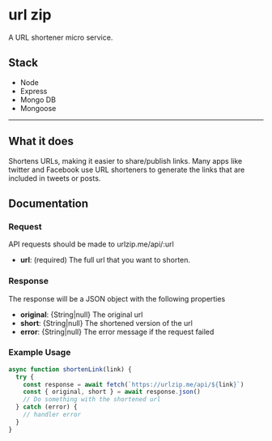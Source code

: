 url zip
=========================
A URL shortener micro service.

## Stack
- Node
- Express
- Mongo DB
- Mongoose

-----

##  What it does
Shortens URLs, making it easier to share/publish links. Many apps like twitter and Facebook use URL shorteners to generate the links that are included in tweets or posts.

## Documentation

### Request
API requests should be made to urlzip.me/api/:url
- __url__: (required) The full url that you want to shorten.

### Response
The response will be a JSON object with the following properties
- __original__: {String|null} The original url
- __short__: {String|null} The shortened version of the url
- __error__: {String|null} The error message if the request failed

### Example Usage
```js
async function shortenLink(link) {
  try {
    const response = await fetch(`https://urlzip.me/api/${link}`)
    const { original, short } = await response.json()
    // Do something with the shortened url
  } catch (error) {
    // handler error
  }
}
```
